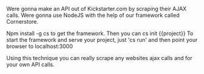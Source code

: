 Were gonna make an API out of Kickstarter.com by scraping their AJAX calls. Were gonna use NodeJS with the help of our framework called Cornerstore. 

Npm install -g cs to get the framework. 
Then you can cs init {{project}}
To start the framework and serve your project, just 'cs run' and then point your browser to localhost:3000

Using this technique you can really scrape any websites ajax calls and for your own API calls.

